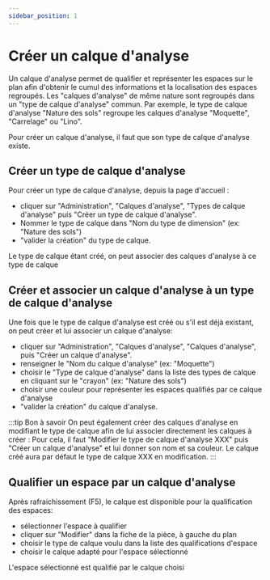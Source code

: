 ```yaml
---
sidebar_position: 1
---
```

# Créer un calque d'analyse

Un calque d'analyse permet de qualifier et représenter les espaces sur le plan afin d'obtenir le cumul des informations et la localisation des espaces regroupés.
Les "calques d'analyse" de même nature sont regroupés dans un "type de calque d'analyse" commun.
Par exemple, le type de calque d'analyse "Nature des sols" regroupe les calques d'analyse "Moquette", "Carrelage" ou "Lino".

Pour créer un calque d'analyse, il faut que son type de calque d'analyse existe.

## Créer un type de calque d'analyse

Pour créer un type de calque d'analyse, depuis la page d'accueil :

-   cliquer sur "Administration", "Calques d'analyse", "Types de calque d'analyse" puis "Créer un type de calque d'analyse".
-   Nommer le type de calque dans "Nom du type de dimension" (ex: "Nature des sols")
-   "valider la création" du type de calque.

Le type de calque étant créé, on peut associer des calques d'analyse à ce type de calque

## Créer et associer un calque d'analyse à un type de calque d'analyse


Une fois que le type de calque d'analyse est créé ou s'il est déjà existant, on peut créer et lui associer un calque d'analyse:

-   cliquer sur "Administration", "Calques d'analyse", "Calques d'analyse", puis "Créer un calque d'analyse".
-   renseigner le "Nom du calque d'analyse" (ex: "Moquette")
-   choisir le "Type de calque d'analyse" dans la liste des types de calque en cliquant sur le "crayon" (ex: "Nature des sols")
-   choisir une couleur pour représenter les espaces qualifiés par ce calque d'analyse
-   "valider la création" du calque d'analyse.

:::tip Bon à savoir
On peut également créer des calques d'analyse en modifiant le type de calque afin de lui associer directement les calques à créer : Pour cela, il faut "Modifier le type de calque d'analyse XXX" puis "Créer un calque d'analyse" et lui donner son nom et sa couleur. Le calque créé aura par défaut le type de calque XXX en modification.
:::

## Qualifier un espace par un calque d'analyse

Après rafraichissement (F5), le calque est disponible pour la qualification des espaces:
-   sélectionner l'espace à qualifier
-   cliquer sur "Modifier" dans la fiche de la pièce, à gauche du plan
-   choisir le type de calque voulu dans la liste des qualifications d'espace
-   choisir le calque adapté pour l'espace sélectionné

L'espace sélectionné est qualifié par le calque choisi
